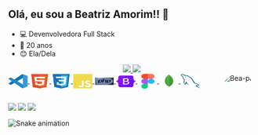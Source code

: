## Olá, eu sou a Beatriz Amorim!! 👋

- 💻 Devenvolvedora Full Stack
- 🎂 20 anos
- 😊 Ela/Dela

<div align="center">
  <a href="https://github.com/beatrizamorim">
  <img height="42%" src="https://github-readme-stats.vercel.app/api?username=amorimbeatriz&show_icons=true&theme=aura&include_all_commits=true&count_private=true"/>
  <img height="50%" src="https://github-readme-stats.vercel.app/api/top-langs/?username=amorimbeatriz&layout=compact&langs_count=7&theme=aura"/>
</div>
  
<div>
  <img align="center" alt="Bea-VisualCode" height="30" width="40" src="https://raw.githubusercontent.com/devicons/devicon/master/icons/vscode/vscode-original.svg">
  <img align="center" alt="Bea-HTML" height="30" width="40" src="https://raw.githubusercontent.com/devicons/devicon/master/icons/html5/html5-original.svg">
  <img align="center" alt="Bea-CSS" height="30" width="40" src="https://raw.githubusercontent.com/devicons/devicon/master/icons/css3/css3-original.svg">
  <img align="center" alt="Bea-Js" height="30" width="40" src="https://raw.githubusercontent.com/devicons/devicon/master/icons/javascript/javascript-plain.svg">
  <img align="center" alt="Bea-PHP" height="30" width="40" src="https://raw.githubusercontent.com/devicons/devicon/master/icons/php/php-original.svg">
  <img align="center" alt="Bea-Bootstrap" height="30" width="40" src="https://raw.githubusercontent.com/devicons/devicon/master/icons/bootstrap/bootstrap-original.svg">
  <img align="center" alt="Bea-Figma" height="30" width="40" src="https://raw.githubusercontent.com/devicons/devicon/master/icons/figma/figma-original.svg">
  <img align="center" alt="Bea-MongoDB" height="30" width="40" src="https://raw.githubusercontent.com/devicons/devicon/master/icons/mongodb/mongodb-original.svg">
  <img align="center" alt="Bea-MySQL" height="30" width="40" src="https://raw.githubusercontent.com/devicons/devicon/master/icons/mysql/mysql-original.svg">
  <img align="right" alt="Bea-pic" height="150" style="border-radius:50px;"
  src="https://cdn.discordapp.com/attachments/1024052354334609451/1024062179105841162/338224_emVXJ0V12.png">
</div>
  
  ##
  
<div>
  <a href="https://www.instagram.com/bysaturrn/" target="_blank"><img src="https://img.shields.io/badge/-Instagram-%23E4405F?style=for-the-badge&logo=instagram&logoColor=white" target="_blank"></a>
 <a href="https://discordapp.users.bea🐾#0289" target="_blank"><img src="https://img.shields.io/badge/Discord-7289DA?style=for-the-badge&logo=discord&logoColor=white" target="_blank"></a> 
  <a href = "mailto:bia.amorim9@gmail.com"><img src="https://img.shields.io/badge/-Gmail-%23333?style=for-the-badge&logo=gmail&logoColor=white" target="_blank"></a>
  <!-- <a href="https://www.linkedin.com/in/beatriz-amorim-095797208" target="_blank"><img src="https://img.shields.io/badge/-LinkedIn-%230077B5?style=for-the-badge&logo=linkedin&logoColor=white" target="_blank"></a> --!>

![Snake animation](https://github.com/amorimbeatriz/amorimbeatriz/blob/output/github-contribution-grid-snake.svg)
</div>
